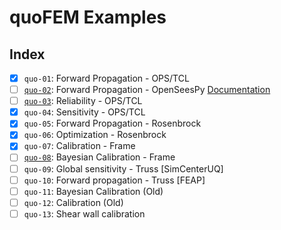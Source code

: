 # quoFEM Examples


## Index

- [x] `quo-01`: Forward Propagation - OPS/TCL
- [ ] [`quo-02`](quo-02/quo-02.zip): Forward Propagation - OpenSeesPy
       [Documentation](https://claudioperez.github.io/SimCenterExamples/common/user_manual/examples/desktop/quoFEM/quo-02.html)
- [ ] [`quo-03`](): Reliability - OPS/TCL
- [x] `quo-04`: Sensitivity - OPS/TCL
- [x] `quo-05`: Forward Propagation - Rosenbrock
- [x] `quo-06`: Optimization - Rosenbrock
- [x] `quo-07`: Calibration - Frame
- [ ] [`quo-08`](https://claudioperez.github.io/SimCenterExamples/common/user_manual/examples/desktop/quoFEM/quo-08.html): Bayesian Calibration - Frame
- [ ] `quo-09`: Global sensitivity - Truss [SimCenterUQ]
- [ ] `quo-10`: Forward propagation - Truss [FEAP]
- [ ] `quo-11`: Bayesian Calibration (Old)
- [ ] `quo-12`: Calibration (Old)
- [ ] `quo-13`: Shear wall calibration
